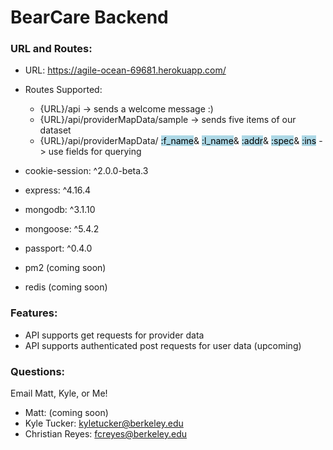 # BearCare Backend

### URL and Routes:

- URL: https://agile-ocean-69681.herokuapp.com/
- Routes Supported:
  - {URL}/api -> sends a welcome message :)
  - {URL}/api/providerMapData/sample -> sends five items of our dataset
  - {URL}/api/providerMapData/
    <mark style="background-color: lightblue">:f_name</mark>&
    <mark style="background-color: lightblue">:l_name</mark>&
    <mark style="background-color: lightblue">:addr</mark>&
    <mark style="background-color: lightblue">:spec</mark>&
    <mark style="background-color: lightblue">:ins</mark>
    -> use fields for querying

- cookie-session: ^2.0.0-beta.3
- express: ^4.16.4
- mongodb: ^3.1.10
- mongoose: ^5.4.2
- passport: ^0.4.0
- pm2 (coming soon)
- redis (coming soon)

### Features:

- API supports get requests for provider data
- API supports authenticated post requests for user data (upcoming)

### Questions:

Email Matt, Kyle, or Me! <br/>
- Matt: (coming soon)
- Kyle Tucker: kyletucker@berkeley.edu
- Christian Reyes: fcreyes@berkeley.edu
